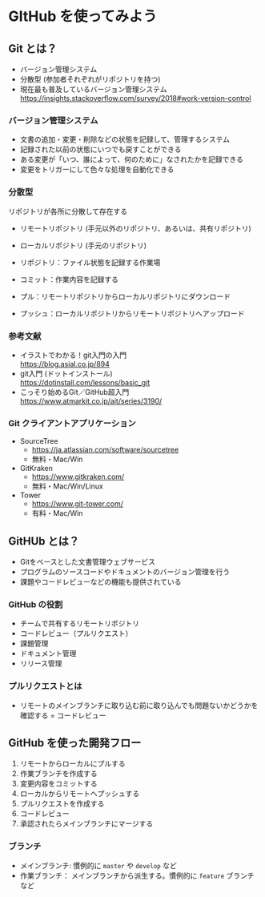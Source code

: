 # GItHub を使ってみよう

## Git とは？

- バージョン管理システム
- 分散型 (参加者それぞれがリポジトリを持つ)
- 現在最も普及しているバージョン管理システム  
  https://insights.stackoverflow.com/survey/2018#work-version-control

### バージョン管理システム

- 文書の追加・変更・削除などの状態を記録して、管理するシステム
- 記録された以前の状態にいつでも戻すことができる
- ある変更が「いつ、誰によって、何のために」なされたかを記録できる
- 変更をトリガーにして色々な処理を自動化できる

### 分散型

リポジトリが各所に分散して存在する

- リモートリポジトリ (手元以外のリポジトリ、あるいは、共有リポジトリ)
- ローカルリポジトリ (手元のリポジトリ)

- リポジトリ：ファイル状態を記録する作業場
- コミット：作業内容を記録する
- プル：リモートリポジトリからローカルリポジトリにダウンロード
- プッシュ：ローカルリポジトリからリモートリポジトリへアップロード

### 参考文献

- イラストでわかる！git入門の入門  
  https://blog.asial.co.jp/894
- git入門 (ドットインストール)  
  https://dotinstall.com/lessons/basic_git
- こっそり始めるGit／GitHub超入門  
  https://www.atmarkit.co.jp/ait/series/3190/

### Git クライアントアプリケーション

- SourceTree
    - https://ja.atlassian.com/software/sourcetree
    - 無料・Mac/Win
- GitKraken
    - https://www.gitkraken.com/
    - 無料・Mac/Win/Linux
- Tower
    - https://www.git-tower.com/
    - 有料・Mac/Win

## GitHUb とは？

- Gitをベースとした文書管理ウェブサービス
- プログラムのソースコードやドキュメントのバージョン管理を行う
- 課題やコードレビューなどの機能も提供されている

### GitHub の役割

- チームで共有するリモートリポジトリ
- コードレビュー（プルリクエスト）
- 課題管理
- ドキュメント管理
- リリース管理

### プルリクエストとは

- リモートのメインブランチに取り込む前に取り込んでも問題ないかどうかを確認する = コードレビュー

## GitHub を使った開発フロー

1. リモートからローカルにプルする
2. 作業ブランチを作成する
3. 変更内容をコミットする
4. ローカルからリモートへプッシュする
5. プルリクエストを作成する
6. コードレビュー
7. 承認されたらメインブランチにマージする

### ブランチ

- メインブランチ: 慣例的に `master` や `develop` など
- 作業ブランチ： メインブランチから派生する。慣例的に `feature` ブランチなど

